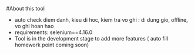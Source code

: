 #About this tool
- auto check diem danh, kieu di hoc, kiem tra vo ghi : di dung gio, offline, vo ghi hoan hao
- requirements: selenium==4.16.0
- Tool is in the development stage to add more features ( auto fill homework point coming soon)
